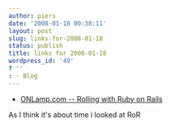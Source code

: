 ```yaml
---
author: piers
date: '2008-01-18 00:38:11'
layout: post
slug: links-for-2008-01-18
status: publish
title: links for 2008-01-18
wordpress_id: '49'
? ''
: - Blog
---
```


  * [ONLamp.com -- Rolling with Ruby on Rails](http://www.onlamp.com/pub/a/onlamp/2005/01/20/rails.html?page=2)

As I think it's about time i looked at RoR

